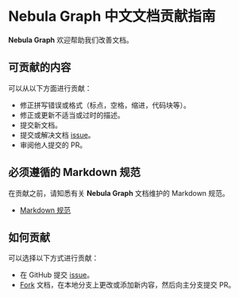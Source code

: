 # Nebula Graph 中文文档贡献指南

**Nebula Graph** 欢迎帮助我们改善文档。

## 可贡献的内容

可以从以下方面进行贡献：

- 修正拼写错误或格式（标点，空格，缩进，代码块等）。
- 修正或更新不适当或过时的描述。
- 提交新文档。
- 提交或解决文档 [issue][_issues]。
- 审阅他人提交的 PR。

## 必须遵循的 Markdown 规范

在贡献之前，请知悉有关 **Nebula Graph** 文档维护的 Markdown 规范。

- [Markdown 规范](https://github.com/DavidAnson/markdownlint/blob/master/doc/Rules.md)

## 如何贡献

可以选择以下方式进行贡献：

- 在 GitHub 提交 [issue][_issues]。
- [Fork](https://github.com/vesoft-inc/nebula-docs-cn/fork) 文档，在本地分支上更改或添加新内容，然后向主分支提交 PR。


[_issues]: https://github.com/vesoft-inc/nebula-docs-cn/issues
